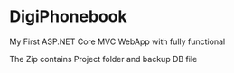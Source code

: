 # DigiPhonebook
My First ASP.NET Core MVC WebApp with fully functional

The Zip contains Project folder and backup DB file

